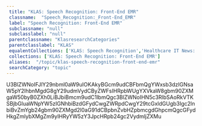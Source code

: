 ```yaml
--- 
 title: "KLAS: Speech Recognition: Front-End EMR" 
 classname:  "Speech_Recognition:_Front-End_EMR" 
 label: "Speech Recognition: Front-End EMR" 
 subclassname: "null" 
 subclasslabel: "null" 
 parentclassname: "KlasresearchCategories" 
 parentclasslabel: "KLAS" 
 equalentCollections: ['KLAS: Speech Recognition','Healthcare IT News: Speech Recognition','KLAS: Speech Recognition - Front End'] 
 collections: ['KLAS: Speech Recognition: Front-End EMR']
 aliases:  "/topic/klas-speech-recognition-front-end-emr"  
 searchCategory: "topic" 
---
```

U3BlZWNoIFJlY29nbml0aW9uIOKAkyBGcm9udCBFbmQgYWxsb3dzIGNsaW5pY2lhbnMgdG8gY29udmVydCByZWFsIHRpbWUgYXVkaW8gbm90ZXMgaW50byB0ZXh0LiBJbiBmcm9udC1lbmQgc3BlZWNoIHN5c3RlbSAoRkVTKSBjbGluaWNpYW5zIGNhbiBzdGFydCwgZWRpdCwgY29tcGxldGUgb3Igc2lnbiBvZmYgb24gbm90ZXMgd2l0aG91dCBpbnZvbHZpbmcgdGhpcmQgcGFydHkgZmlybXMgZm9yIHRyYW5zY3JpcHRpb24gc2VydmljZXMu